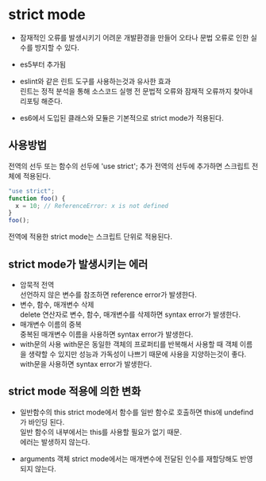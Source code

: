 # strict mode

- 잠재적인 오류를 발생시키기 어려운 개발환경을 만들어 오타나 문법 오류로 인한 실수를 방지할 수 있다.
- es5부터 추가됨
- eslint와 같은 린트 도구를 사용하는것과 유사한 효과<br>
  린트는 정적 분석을 통해 소스코드 실행 전 문법적 오류와 잠재적 오류까지 찾아내 리포팅 해준다.

- es6에서 도입된 클래스와 모듈은 기본적으로 strict mode가 적용된다.

## 사용방법

전역의 선두 또는 함수의 선두에 'use strict'; 추가
전역의 선두에 추가하면 스크립트 전체에 적용된다.

```javascript
"use strict";
function foo() {
  x = 10; // ReferenceError: x is not defined
}
foo();
```

전역에 적용한 strict mode는 스크립트 단위로 적용된다.

## strict mode가 발생시키는 에러

- 암묵적 전역<br>
  선언하지 않은 변수를 참조하면 reference error가 발생한다.
- 변수, 함수, 매개변수 삭제<br>
  delete 연산자로 변수, 함수, 매개변수를 삭제하면 syntax error가 발생한다.
- 매개변수 이름의 중복<br>
  중복된 매개변수 이름을 사용하면 syntax error가 발생한다.
- with문의 사용
  with문은 동일한 객체의 프로퍼티를 반복해서 사용할 때 객체 이름을 생략할 수 있지만 성능과 가독성이 나쁘기 때문에 사용을 지양하는것이 좋다.<br>
  with문을 사용하면 syntax error가 발생한다.

## strict mode 적용에 의한 변화

- 일반함수의 this
  strict mode에서 함수를 일반 함수로 호출하면 this에 undefind가 바인딩 된다.<br>
  일반 함수의 내부에서는 this를 사용할 필요가 없기 때문.<br>
  에러는 발생하지 않는다.

- arguments 객체
  strict mode에서는 매개변수에 전달된 인수를 재할당해도 반영되지 않는다.
